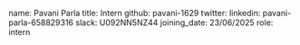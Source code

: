 name: Pavani Parla
title: Intern
github: pavani-1629
twitter: 
linkedin: pavani-parla-658829316
slack: U092NN5NZ44
joining_date: 23/06/2025
role: intern 